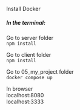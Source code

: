 Install Docker

##### In the terminal: 
Go to server folder <br>
`npm install`

Go to client folder <br>
`npm install`

Go to 05_my_project folder <br>
`docker compose up`

In browser <br>
localhost:8080 <br>
localhost:3333
